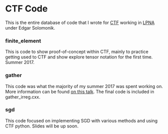 # CTF Code

This is the entire database of code that I wrote for [CTF](https://github.com/cyclops-community/ctf) working in [LPNA](http://lpna.cs.illinois.edu/) under Edgar Solomonik.

### finite_element

This is code to show proof-of-concept within CTF, mainly to practice getting used to CTF and show explore tensor notation for the first time. Summer 2017.

### gather

This code was what the majority of my summer 2017 was spent working on. More information can be found [on this talk](http://lpna.cs.illinois.edu/talks/7_27_17.pdf). The final code is included in gather_irreg.cxx.

### sgd

This code focused on implementing SGD with various methods and using CTF python. Slides will be up soon.
